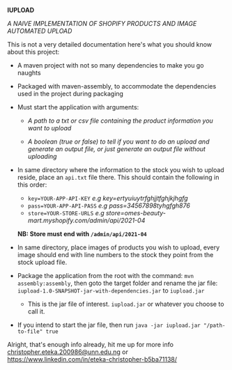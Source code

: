 **IUPLOAD** 

_A NAIVE IMPLEMENTATION OF SHOPIFY PRODUCTS AND IMAGE AUTOMATED UPLOAD_


This is not a very detailed documentation here's what you should know about this project:

* A maven project with not so many dependencies to make you go naughts


* Packaged with maven-assembly, to accommodate the dependencies used in the project during packaging


* Must start the application with arguments:

    * _A path to a txt or csv file containing the product information you want to upload_

    * _A boolean (true or false) to tell if you want to do an upload and generate an output file, or just generate an output file without uploading_
    

* In same directory where the information to the stock you wish to upload reside, place an `api.txt` file there. This should contain the following in this order:
    * `key=YOUR-APP-API-KEY` _e.g key=ertyuiuytrfghjjtfghjkjhgfg_
    * `pass=YOUR-APP-API-PASS` _e.g pass=34567898tyhgfgh876_
    * `store=YOUR-STORE-URLS` _e.g store=omes-beauty-mart.myshopify.com/admin/api/2021-04_
  
  **NB: Store must end with `/admin/api/2021-04`**


* In same directory, place images of products you wish to upload, every image should end with line numbers to the stock they point from the stock upload file.


* Package the application from the root with the command: `mvn assembly:assembly`, then goto the target folder and rename the jar file: `iupload-1.0-SNAPSHOT-jar-with-dependencies.jar` to `iupload.jar`
  * This is the jar file of interest. `iupload.jar` or whatever you choose to call it.


* If you intend to start the jar file, then run `java -jar iupload.jar "/path-to-file" true`


Alright, that's enough info already, hit me up for more info christopher.eteka.200986@unn.edu.ng or https://www.linkedin.com/in/eteka-christopher-b5ba71138/